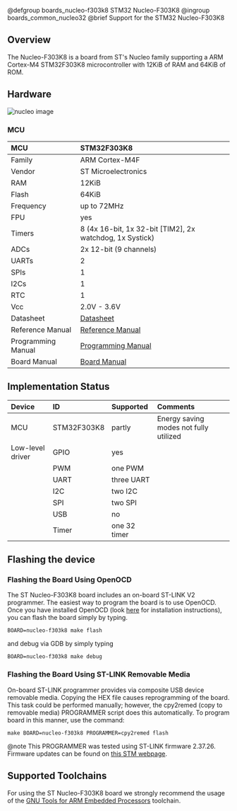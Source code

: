 @defgroup    boards_nucleo-f303k8 STM32 Nucleo-F303K8
@ingroup     boards_common_nucleo32
@brief       Support for the STM32 Nucleo-F303K8

## Overview

The Nucleo-F303K8 is a board from ST's Nucleo family supporting a ARM Cortex-M4
STM32F303K8 microcontroller with 12KiB of RAM and 64KiB of ROM.

## Hardware

![nucleo image](https://www.st.com/bin/ecommerce/api/image.PF262496.en.feature-description-include-personalized-no-cpn-medium.jpg)


### MCU
| MCU        | STM32F303K8           |
|:---------- |:--------------------- |
| Family     | ARM Cortex-M4F        |
| Vendor     | ST Microelectronics   |
| RAM        | 12KiB                 |
| Flash      | 64KiB                 |
| Frequency  | up to 72MHz           |
| FPU        | yes                   |
| Timers     | 8 (4x 16-bit, 1x 32-bit [TIM2], 2x watchdog, 1x Systick) |
| ADCs       | 2x 12-bit (9 channels) |
| UARTs      | 2                     |
| SPIs       | 1                     |
| I2Cs       | 1                     |
| RTC        | 1                     |
| Vcc        | 2.0V - 3.6V           |
| Datasheet  | [Datasheet](https://www.st.com/resource/en/datasheet/stm32f303k8.pdf) |
| Reference Manual | [Reference Manual](https://www.st.com/resource/en/reference_manual/dm00043574.pdf) |
| Programming Manual | [Programming Manual](http://www.st.com/web/en/resource/technical/document/programming_manual/DM00046982.pdf) |
| Board Manual   | [Board Manual](https://www.st.com/resource/en/user_manual/dm00231744.pdf)|



## Implementation Status
| Device | ID        | Supported | Comments  |
|:------------- |:------------- |:------------- |:------------- |
| MCU        | STM32F303K8   | partly    | Energy saving modes not fully utilized |
| Low-level driver | GPIO    | yes       | |
|        | PWM       | one PWM   | |
|        | UART      | three UART    | |
|        | I2C       | two I2C   | |
|        | SPI       | two SPI   | |
|        | USB       | no        | |
|        | Timer     | one 32 timer  | |


## Flashing the device

### Flashing the Board Using OpenOCD

The ST Nucleo-F303K8 board includes an on-board ST-LINK V2 programmer.
The easiest way to program the board is to use OpenOCD. Once you have
installed OpenOCD (look [here](https://github.com/RIOT-OS/RIOT/wiki/OpenOCD)
for installation instructions), you can flash the board simply by typing.

```
BOARD=nucleo-f303k8 make flash
```
and debug via GDB by simply typing
```
BOARD=nucleo-f303k8 make debug
```
### Flashing the Board Using ST-LINK Removable Media

On-board ST-LINK programmer provides via composite USB device removable media.
Copying the HEX file causes reprogramming of the board. This task
could be performed manually; however, the cpy2remed (copy to removable
media) PROGRAMMER script does this automatically. To program board in
this manner, use the command:
```
make BOARD=nucleo-f303k8 PROGRAMMER=cpy2remed flash
```
@note This PROGRAMMER was tested using ST-LINK firmware 2.37.26. Firmware updates
      can be found on [this STM webpage](https://www.st.com/en/development-tools/stsw-link007.html).

## Supported Toolchains
For using the ST Nucleo-F303K8 board we strongly recommend the usage of the
[GNU Tools for ARM Embedded Processors](https://launchpad.net/gcc-arm-embedded)
toolchain.
